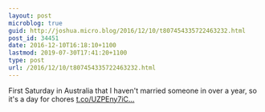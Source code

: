 ```yaml
---
layout: post
microblog: true
guid: http://joshua.micro.blog/2016/12/10/t807454335722463232.html
post_id: 34451
date: 2016-12-10T16:18:10+1100
lastmod: 2019-07-30T17:41:20+1100
type: post
url: /2016/12/10/t807454335722463232.html
---
```

First Saturday in Australia that I haven't married someone in over a year, so it's a day for chores [t.co/UZPEny7iC...](https://t.co/UZPEny7iCv)

